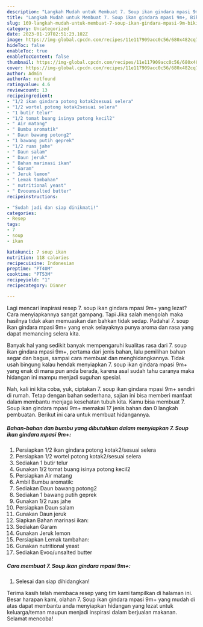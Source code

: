 ```yaml
---
description: "Langkah Mudah untuk Membuat 7. Soup ikan gindara mpasi 9m+, Bikin Ngiler"
title: "Langkah Mudah untuk Membuat 7. Soup ikan gindara mpasi 9m+, Bikin Ngiler"
slug: 169-langkah-mudah-untuk-membuat-7-soup-ikan-gindara-mpasi-9m-bikin-ngiler
category: Uncategorized
date: 2023-01-19T02:51:23.102Z
image: https://img-global.cpcdn.com/recipes/11e117909acc0c56/680x482cq70/7-soup-ikan-gindara-mpasi-9m-foto-resep-utama.jpg
hideToc: false
enableToc: true
enableTocContent: false
thumbnail: https://img-global.cpcdn.com/recipes/11e117909acc0c56/680x482cq70/7-soup-ikan-gindara-mpasi-9m-foto-resep-utama.jpg
cover: https://img-global.cpcdn.com/recipes/11e117909acc0c56/680x482cq70/7-soup-ikan-gindara-mpasi-9m-foto-resep-utama.jpg
author: Admin
authorAv: notfound
ratingvalue: 4.6
reviewcount: 13
recipeingredient:
- "1/2 ikan gindara potong kotak2sesuai selera"
- "1/2 wortel potong kotak2sesuai selera"
- "1 butir telur"
- "1/2 tomat buang isinya potong kecil2"
- " Air matang"
- " Bumbu aromatik"
- " Daun bawang potong2"
- "1 bawang putih geprek"
- "1/2 ruas jahe"
- " Daun salam"
- " Daun jeruk"
- " Bahan marinasi ikan"
- " Garam"
- " Jeruk lemon"
- " Lemak tambahan"
- " nutritional yeast"
- " Evoounsalted butter"
recipeinstructions:

- "Sudah jadi dan siap dinikmati!"
categories:
- Resep
tags:
- 7
- soup
- ikan

katakunci: 7 soup ikan 
nutrition: 118 calories
recipecuisine: Indonesian
preptime: "PT40M"
cooktime: "PT53M"
recipeyield: "1"
recipecategory: Dinner

---
```



Lagi mencari inspirasi resep 7. soup ikan gindara mpasi 9m+ yang lezat? Cara menyiapkannya sangat gampang. Tapi Jika salah mengolah maka hasilnya tidak akan memuaskan dan bahkan tidak sedap. Padahal 7. soup ikan gindara mpasi 9m+ yang enak selayaknya punya aroma dan rasa yang dapat memancing selera kita.


Banyak hal yang sedikit banyak mempengaruhi kualitas rasa dari 7. soup ikan gindara mpasi 9m+, pertama dari jenis bahan, lalu pemilihan bahan segar dan bagus, sampai cara membuat dan menghidangkannya. Tidak usah bingung kalau hendak menyiapkan 7. soup ikan gindara mpasi 9m+ yang enak di mana pun anda berada, karena asal sudah tahu caranya maka hidangan ini mampu menjadi suguhan spesial.




Nah, kali ini kita coba, yuk, ciptakan 7. soup ikan gindara mpasi 9m+ sendiri di rumah. Tetap dengan bahan sederhana, sajian ini bisa memberi manfaat dalam membantu menjaga kesehatan tubuh kita. Kamu bisa membuat 7. Soup ikan gindara mpasi 9m+ memakai 17 jenis bahan dan 0 langkah pembuatan. Berikut ini cara untuk membuat hidangannya.

<!--inarticleads1-->

##### Bahan-bahan dan bumbu yang dibutuhkan dalam menyiapkan 7. Soup ikan gindara mpasi 9m+:

1. Persiapkan 1/2 ikan gindara potong kotak2/sesuai selera
1. Persiapkan 1/2 wortel potong kotak2/sesuai selera
1. Sediakan 1 butir telur
1. Gunakan 1/2 tomat buang isinya potong kecil2
1. Persiapkan  Air matang
1. Ambil  Bumbu aromatik:
1. Sediakan  Daun bawang potong2
1. Sediakan 1 bawang putih geprek
1. Gunakan 1/2 ruas jahe
1. Persiapkan  Daun salam
1. Gunakan  Daun jeruk
1. Siapkan  Bahan marinasi ikan:
1. Sediakan  Garam
1. Gunakan  Jeruk lemon
1. Persiapkan  Lemak tambahan:
1. Gunakan  nutritional yeast
1. Sediakan  Evoo/unsalted butter




<!--inarticleads2-->

##### Cara membuat 7. Soup ikan gindara mpasi 9m+:


1. Selesai dan siap dihidangkan!



Terima kasih telah membaca resep yang tim kami tampilkan di halaman ini. Besar harapan kami, olahan 7. Soup ikan gindara mpasi 9m+ yang mudah di atas dapat membantu anda menyiapkan hidangan yang lezat untuk keluarga/teman maupun menjadi inspirasi dalam berjualan makanan. Selamat mencoba!
